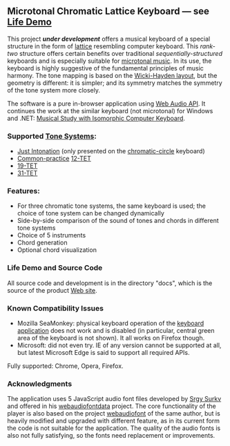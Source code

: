 ## Microtonal Chromatic Lattice Keyboard — see [Life Demo](https://sakryukov.github.io/microtonal-chromatic-lattice-keyboard)

This project ***under development*** offers a musical keyboard of a special structure in the form of [lattice](https://en.wikipedia.org/wiki/Lattice_%28group%29) resembling computer keyboard. This *rank-two* structure offers certain benefits over traditional *sequentially-structured* keyboards and is especially suitable for [microtonal music](https://en.wikipedia.org/wiki/Microtonal_music). In its use, the keyboard is highly suggestive of the fundamental principles of music harmony. The tone mapping is based on the [Wicki-Hayden layout](https://en.wikipedia.org/wiki/Wicki-Hayden_note_layout), but the geometry is different: it is simpler; and its symmetry matches the symmetry of the tone system more closely.

The software is a pure in-browser application using [Web Audio API](https://developer.mozilla.org/en-US/docs/Web/API/Web_Audio_API). It continues the work at the similar keyboard (not microtonal) for Windows and .NET: [Musical Study with Isomorphic Computer Keyboard](https://www.codeproject.com/Articles/1201737/Musical-Study-with-Isomorphic-Computer-Keyboard).

### Supported [Tone Systems](https://en.wikipedia.org/wiki/Musical_tuning):
- [Just Intonation](https://en.wikipedia.org/wiki/Just_intonation) (only presented on the [chromatic-circle](https://en.wikipedia.org/wiki/Chromatic_circle) keyboard)
- [Common-practice](https://en.wikipedia.org/wiki/Common_practice_period) [12-TET](https://en.wikipedia.org/wiki/Equal_temperament)
- [19-TET](https://en.wikipedia.org/wiki/19_equal_temperament)
- [31-TET](https://en.wikipedia.org/wiki/31_equal_temperament)

### Features:
- For three chromatic tone systems, the same keyboard is used; the choice of tone system can be changed dynamically
- Side-by-side comparison of the sound of tones and chords in different tone systems
- Choice of 5 instruments
- Chord generation
- Optional chord visualization

### Life Demo and Source Code

All source code and development is in the directory "docs", which is the source of the product [Web site](https://sakryukov.github.io/microtonal-chromatic-lattice-keyboard).

### Known Compatibility Issues

- Mozilla SeaMonkey: physical keyboard operation of the [keyboard application](https://sakryukov.github.io/microtonal-chromatic-lattice-keyboard/keyboard/keyboard.html) does not work and is disabled (in particular, central green area of the keyboard is not shown). It all works on Firefox though.
- Microsoft: did not even try. IE of any version cannot be supported at all, but latest Microsoft Edge is said to support all required APIs.

Fully supported: Chrome, Opera, Firefox.
 
### Acknowledgments

The application uses 5 JavaScript audio font files developed by [Srgy Surkv](https://github.com/surikov) and offered in his [webaudiofontdata](https://github.com/surikov/webaudiofontdata) project. The core functionality of the player is also based on the project [webaudiofont](https://github.com/surikov/webaudiofont) of the same author, but is heavily modified and upgraded with different feature, as in its current form the code is not suitable for the application. The quality of the audio fonts is also not fully satisfying, so the fonts need replacement or improvements. 
